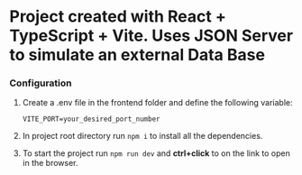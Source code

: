 # Project created with React + TypeScript + Vite. Uses JSON Server to simulate an external Data Base

### Configuration

1.  Create a .env file in the frontend folder and define the following variable:

    ```env
    VITE_PORT=your_desired_port_number
    ```

2.  In project root directory run `npm i` to install all the dependencies.

3.  To start the project run `npm run dev` and **ctrl+click** to on the link to open in the browser.
